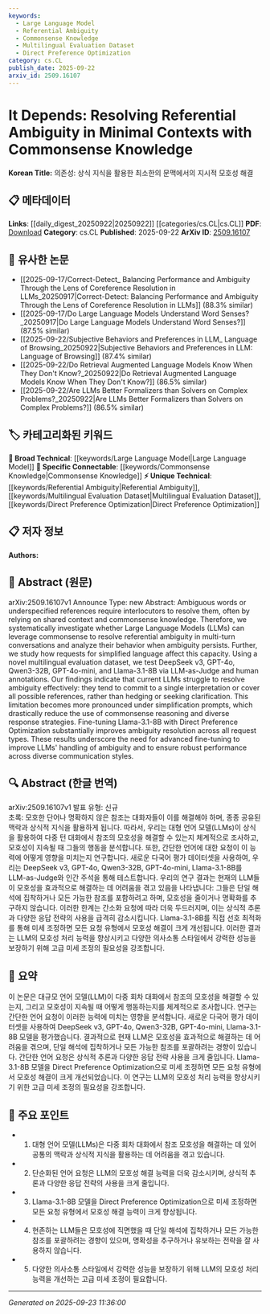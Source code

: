 ```yaml
---
keywords:
  - Large Language Model
  - Referential Ambiguity
  - Commonsense Knowledge
  - Multilingual Evaluation Dataset
  - Direct Preference Optimization
category: cs.CL
publish_date: 2025-09-22
arxiv_id: 2509.16107
---
```


<!-- KEYWORD_LINKING_METADATA:
{
  "processed_timestamp": "2025-09-23T11:36:00.333457",
  "vocabulary_version": "1.0",
  "selected_keywords": [
    "Large Language Model",
    "Referential Ambiguity",
    "Commonsense Knowledge",
    "Multilingual Evaluation Dataset",
    "Direct Preference Optimization"
  ],
  "rejected_keywords": [],
  "similarity_scores": {
    "Large Language Model": 0.85,
    "Referential Ambiguity": 0.8,
    "Commonsense Knowledge": 0.78,
    "Multilingual Evaluation Dataset": 0.75,
    "Direct Preference Optimization": 0.77
  },
  "extraction_method": "AI_prompt_based",
  "budget_applied": true,
  "candidates_json": {
    "candidates": [
      {
        "surface": "Large Language Models",
        "canonical": "Large Language Model",
        "aliases": [
          "LLMs"
        ],
        "category": "broad_technical",
        "rationale": "Central to the study, connecting to broader discussions in NLP and AI.",
        "novelty_score": 0.2,
        "connectivity_score": 0.95,
        "specificity_score": 0.6,
        "link_intent_score": 0.85
      },
      {
        "surface": "referential ambiguity",
        "canonical": "Referential Ambiguity",
        "aliases": [],
        "category": "unique_technical",
        "rationale": "Key focus of the paper, offering a unique angle on language processing.",
        "novelty_score": 0.75,
        "connectivity_score": 0.7,
        "specificity_score": 0.85,
        "link_intent_score": 0.8
      },
      {
        "surface": "commonsense knowledge",
        "canonical": "Commonsense Knowledge",
        "aliases": [],
        "category": "specific_connectable",
        "rationale": "Essential for understanding how LLMs resolve ambiguity.",
        "novelty_score": 0.5,
        "connectivity_score": 0.8,
        "specificity_score": 0.7,
        "link_intent_score": 0.78
      },
      {
        "surface": "multilingual evaluation dataset",
        "canonical": "Multilingual Evaluation Dataset",
        "aliases": [],
        "category": "unique_technical",
        "rationale": "Highlights the paper's contribution to dataset development.",
        "novelty_score": 0.65,
        "connectivity_score": 0.6,
        "specificity_score": 0.8,
        "link_intent_score": 0.75
      },
      {
        "surface": "Direct Preference Optimization",
        "canonical": "Direct Preference Optimization",
        "aliases": [],
        "category": "unique_technical",
        "rationale": "A specific method used to improve model performance, relevant for linking technical methods.",
        "novelty_score": 0.7,
        "connectivity_score": 0.65,
        "specificity_score": 0.85,
        "link_intent_score": 0.77
      }
    ],
    "ban_list_suggestions": [
      "simplified language",
      "human annotations",
      "communication styles"
    ]
  },
  "decisions": [
    {
      "candidate_surface": "Large Language Models",
      "resolved_canonical": "Large Language Model",
      "decision": "linked",
      "scores": {
        "novelty": 0.2,
        "connectivity": 0.95,
        "specificity": 0.6,
        "link_intent": 0.85
      }
    },
    {
      "candidate_surface": "referential ambiguity",
      "resolved_canonical": "Referential Ambiguity",
      "decision": "linked",
      "scores": {
        "novelty": 0.75,
        "connectivity": 0.7,
        "specificity": 0.85,
        "link_intent": 0.8
      }
    },
    {
      "candidate_surface": "commonsense knowledge",
      "resolved_canonical": "Commonsense Knowledge",
      "decision": "linked",
      "scores": {
        "novelty": 0.5,
        "connectivity": 0.8,
        "specificity": 0.7,
        "link_intent": 0.78
      }
    },
    {
      "candidate_surface": "multilingual evaluation dataset",
      "resolved_canonical": "Multilingual Evaluation Dataset",
      "decision": "linked",
      "scores": {
        "novelty": 0.65,
        "connectivity": 0.6,
        "specificity": 0.8,
        "link_intent": 0.75
      }
    },
    {
      "candidate_surface": "Direct Preference Optimization",
      "resolved_canonical": "Direct Preference Optimization",
      "decision": "linked",
      "scores": {
        "novelty": 0.7,
        "connectivity": 0.65,
        "specificity": 0.85,
        "link_intent": 0.77
      }
    }
  ]
}
-->

# It Depends: Resolving Referential Ambiguity in Minimal Contexts with Commonsense Knowledge

**Korean Title:** 의존성: 상식 지식을 활용한 최소한의 문맥에서의 지시적 모호성 해결

## 📋 메타데이터

**Links**: [[daily_digest_20250922|20250922]] [[categories/cs.CL|cs.CL]]
**PDF**: [Download](https://arxiv.org/pdf/2509.16107.pdf)
**Category**: cs.CL
**Published**: 2025-09-22
**ArXiv ID**: [2509.16107](https://arxiv.org/abs/2509.16107)

## 🔗 유사한 논문
- [[2025-09-17/Correct-Detect_ Balancing Performance and Ambiguity Through the Lens of Coreference Resolution in LLMs_20250917|Correct-Detect: Balancing Performance and Ambiguity Through the Lens of Coreference Resolution in LLMs]] (88.3% similar)
- [[2025-09-17/Do Large Language Models Understand Word Senses?_20250917|Do Large Language Models Understand Word Senses?]] (87.5% similar)
- [[2025-09-22/Subjective Behaviors and Preferences in LLM_ Language of Browsing_20250922|Subjective Behaviors and Preferences in LLM: Language of Browsing]] (87.4% similar)
- [[2025-09-22/Do Retrieval Augmented Language Models Know When They Don't Know?_20250922|Do Retrieval Augmented Language Models Know When They Don't Know?]] (86.5% similar)
- [[2025-09-22/Are LLMs Better Formalizers than Solvers on Complex Problems?_20250922|Are LLMs Better Formalizers than Solvers on Complex Problems?]] (86.5% similar)

## 🏷️ 카테고리화된 키워드
**🧠 Broad Technical**: [[keywords/Large Language Model|Large Language Model]]
**🔗 Specific Connectable**: [[keywords/Commonsense Knowledge|Commonsense Knowledge]]
**⚡ Unique Technical**: [[keywords/Referential Ambiguity|Referential Ambiguity]], [[keywords/Multilingual Evaluation Dataset|Multilingual Evaluation Dataset]], [[keywords/Direct Preference Optimization|Direct Preference Optimization]]

## 📋 저자 정보

**Authors:** 

## 📄 Abstract (원문)

arXiv:2509.16107v1 Announce Type: new 
Abstract: Ambiguous words or underspecified references require interlocutors to resolve them, often by relying on shared context and commonsense knowledge. Therefore, we systematically investigate whether Large Language Models (LLMs) can leverage commonsense to resolve referential ambiguity in multi-turn conversations and analyze their behavior when ambiguity persists. Further, we study how requests for simplified language affect this capacity. Using a novel multilingual evaluation dataset, we test DeepSeek v3, GPT-4o, Qwen3-32B, GPT-4o-mini, and Llama-3.1-8B via LLM-as-Judge and human annotations. Our findings indicate that current LLMs struggle to resolve ambiguity effectively: they tend to commit to a single interpretation or cover all possible references, rather than hedging or seeking clarification. This limitation becomes more pronounced under simplification prompts, which drastically reduce the use of commonsense reasoning and diverse response strategies. Fine-tuning Llama-3.1-8B with Direct Preference Optimization substantially improves ambiguity resolution across all request types. These results underscore the need for advanced fine-tuning to improve LLMs' handling of ambiguity and to ensure robust performance across diverse communication styles.

## 🔍 Abstract (한글 번역)

arXiv:2509.16107v1 발표 유형: 신규  
초록: 모호한 단어나 명확하지 않은 참조는 대화자들이 이를 해결해야 하며, 종종 공유된 맥락과 상식적 지식을 활용하게 됩니다. 따라서, 우리는 대형 언어 모델(LLMs)이 상식을 활용하여 다중 턴 대화에서 참조의 모호성을 해결할 수 있는지 체계적으로 조사하고, 모호성이 지속될 때 그들의 행동을 분석합니다. 또한, 간단한 언어에 대한 요청이 이 능력에 어떻게 영향을 미치는지 연구합니다. 새로운 다국어 평가 데이터셋을 사용하여, 우리는 DeepSeek v3, GPT-4o, Qwen3-32B, GPT-4o-mini, Llama-3.1-8B를 LLM-as-Judge와 인간 주석을 통해 테스트합니다. 우리의 연구 결과는 현재의 LLM들이 모호성을 효과적으로 해결하는 데 어려움을 겪고 있음을 나타냅니다: 그들은 단일 해석에 집착하거나 모든 가능한 참조를 포함하려고 하며, 모호성을 줄이거나 명확화를 추구하지 않습니다. 이러한 한계는 간소화 요청에 따라 더욱 두드러지며, 이는 상식적 추론과 다양한 응답 전략의 사용을 급격히 감소시킵니다. Llama-3.1-8B를 직접 선호 최적화를 통해 미세 조정하면 모든 요청 유형에서 모호성 해결이 크게 개선됩니다. 이러한 결과는 LLM의 모호성 처리 능력을 향상시키고 다양한 의사소통 스타일에서 강력한 성능을 보장하기 위해 고급 미세 조정의 필요성을 강조합니다.

## 📝 요약

이 논문은 대규모 언어 모델(LLM)이 다중 회차 대화에서 참조의 모호성을 해결할 수 있는지, 그리고 모호성이 지속될 때 어떻게 행동하는지를 체계적으로 조사합니다. 연구는 간단한 언어 요청이 이러한 능력에 미치는 영향을 분석합니다. 새로운 다국어 평가 데이터셋을 사용하여 DeepSeek v3, GPT-4o, Qwen3-32B, GPT-4o-mini, Llama-3.1-8B 모델을 평가했습니다. 결과적으로 현재 LLM은 모호성을 효과적으로 해결하는 데 어려움을 겪으며, 단일 해석에 집착하거나 모든 가능한 참조를 포괄하려는 경향이 있습니다. 간단한 언어 요청은 상식적 추론과 다양한 응답 전략 사용을 크게 줄입니다. Llama-3.1-8B 모델을 Direct Preference Optimization으로 미세 조정하면 모든 요청 유형에서 모호성 해결이 크게 개선되었습니다. 이 연구는 LLM의 모호성 처리 능력을 향상시키기 위한 고급 미세 조정의 필요성을 강조합니다.

## 🎯 주요 포인트

- 1. 대형 언어 모델(LLMs)은 다중 회차 대화에서 참조 모호성을 해결하는 데 있어 공통의 맥락과 상식적 지식을 활용하는 데 어려움을 겪고 있습니다.
- 2. 단순화된 언어 요청은 LLM의 모호성 해결 능력을 더욱 감소시키며, 상식적 추론과 다양한 응답 전략의 사용을 크게 줄입니다.
- 3. Llama-3.1-8B 모델을 Direct Preference Optimization으로 미세 조정하면 모든 요청 유형에서 모호성 해결 능력이 크게 향상됩니다.
- 4. 현존하는 LLM들은 모호성에 직면했을 때 단일 해석에 집착하거나 모든 가능한 참조를 포괄하려는 경향이 있으며, 명확성을 추구하거나 유보하는 전략을 잘 사용하지 않습니다.
- 5. 다양한 의사소통 스타일에서 강력한 성능을 보장하기 위해 LLM의 모호성 처리 능력을 개선하는 고급 미세 조정이 필요합니다.


---

*Generated on 2025-09-23 11:36:00*